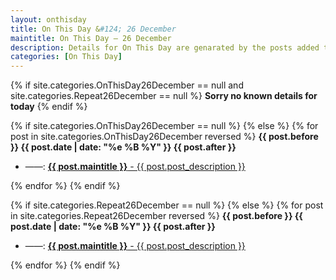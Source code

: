 ```yaml
---
layout: onthisday
title: On This Day &#124; 26 December
maintitle: On This Day — 26 December
description: Details for On This Day are genarated by the posts added to the website so the content is subject to changes/updates over time.
categories: [On This Day]
---
```


{% if site.categories.OnThisDay26December == null and site.categories.Repeat26December == null %}
<strong>Sorry no known details for today</strong>
{% endif %}

{% if site.categories.OnThisDay26December == null %}
{% else %}
{% for post in site.categories.OnThisDay26December reversed %}
<strong>{{ post.before }} {{ post.date | date: "%e %B %Y" }} {{ post.after }}</strong>
<ul>
<li> ——: <a href="{{ post.url }}"><strong>{{ post.maintitle }}</strong> - {{ post.post_description }}</a></li>
</ul>
{% endfor %}
{% endif %}

{% if site.categories.Repeat26December == null %}
{% else %}
{% for post in site.categories.Repeat26December reversed %}
<strong>{{ post.before }} {{ post.date | date: "%e %B %Y" }} {{ post.after }}</strong>
<ul>
<li> ——: <a href="{{ post.url }}"><strong>{{ post.maintitle }}</strong> - {{ post.post_description }}</a></li>
</ul>
{% endfor %}
{% endif %}
